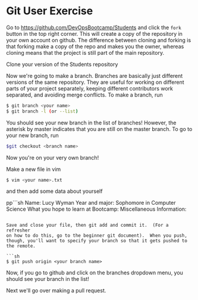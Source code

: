 Git User Exercise
=================

Go to https://github.com/DevOpsBootcamp/Students and click the `fork` 
button in the top right corner.  This will create a copy of the repository
in your own account on github.  The difference between cloning and 
forking is that forking make a copy of the repo and makes you the owner, 
whereas cloning means that the project is still part of the main
repository.  

Clone your version of the Students repository

Now we're going to make a branch.  Branches are basically just different
versions of the same repository.  They are useful for working on different
parts of your project separately, keeping different contributors work
separated, and avoiding merge conflicts.  To make a branch, run

```sh
$ git branch <your name>
$ git branch -l (or --list)
```

You should see your new branch in the list of branches!  However, the 
asterisk by master indicates that you are still on the master branch. 
To go to your new branch, run

```sh
$git checkout <branch name>
```

Now you're on your very own branch!  

Make a new file in vim

```sh
$ vim <your name>.txt
```

and then add some data about yourself

pp```sh
Name: Lucy Wyman
Year and major: Sophomore in Computer Science
What you hope to learn at Bootcamp: 
Miscellaneous Information:
```

Save and close your file, then git add and commit it.  (For a refresher
on how to do this, go to the beginner git document).  When you push, 
though, you'll want to specify your branch so that it gets pushed to 
the remote.

```sh
$ git push origin <your branch name>
```

Now, if you go to github and click on the branches dropdown menu, you 
should see your branch in the list!

Next we'll go over making a pull request.  



